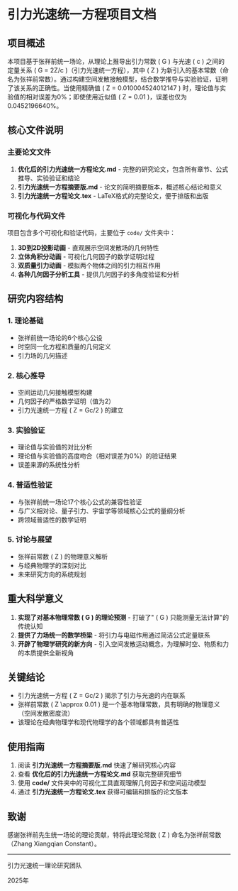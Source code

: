 # 引力光速统一方程项目文档

## 项目概述

本项目基于张祥前统一场论，从理论上推导出引力常数 \( G \) 与光速 \( c \) 之间的定量关系 \( G = 2Z/c \)（引力光速统一方程），其中 \( Z \) 为新引入的基本常数（命名为张祥前常数）。通过构建空间发散接触模型，结合数学推导与实验验证，证明了该关系的正确性。当使用精确值 \( Z = 0.010004524012147 \) 时，理论值与实验值的相对误差为0%；即使使用近似值 \( Z = 0.01 \)，误差也仅为0.0452196640%。

## 核心文件说明

### 主要论文文件

1. **优化后的引力光速统一方程论文.md** - 完整的研究论文，包含所有章节、公式推导、实验验证和结论
2. **引力光速统一方程摘要版.md** - 论文的简明摘要版本，概述核心结论和意义
3. **引力光速统一方程论文.tex** - LaTeX格式的完整论文，便于排版和出版

### 可视化与代码文件

项目包含多个可视化和验证代码，主要位于 `code/` 文件夹中：

1. **3D到2D投影动画** - 直观展示空间发散场的几何特性
2. **立体角积分动画** - 可视化几何因子的数学证明过程
3. **双质量引力动画** - 模拟两个物体之间的引力相互作用
4. **各种几何因子分析工具** - 提供几何因子的多角度验证和分析

## 研究内容结构

### 1. 理论基础
- 张祥前统一场论的6个核心公设
- 时空同一化方程和质量的几何定义
- 引力场的几何描述

### 2. 核心推导
- 空间运动几何接触模型构建
- 几何因子的严格数学证明（值为2）
- 引力光速统一方程 \( Z = Gc/2 \) 的建立

### 3. 实验验证
- 理论值与实验值的对比分析
- 理论值与实验值的高度吻合（相对误差为0%）的验证结果
- 误差来源的系统性分析

### 4. 普适性验证
- 与张祥前统一场论17个核心公式的兼容性验证
- 与广义相对论、量子引力、宇宙学等领域核心公式的量纲分析
- 跨领域普适性的数学证明

### 5. 讨论与展望
- 张祥前常数 \( Z \) 的物理意义解析
- 与经典物理学的深刻对比
- 未来研究方向的系统规划

## 重大科学意义

1. **实现了对基本物理常数 \( G \) 的理论预测** - 打破了" \( G \) 只能测量无法计算"的传统认知
2. **提供了力场统一的数学桥梁** - 将引力与电磁作用通过简洁公式定量联系
3. **开辟了物理学研究的新方向** - 引入空间发散运动概念，为理解时空、物质和力的本质提供全新视角

## 关键结论

- 引力光速统一方程 \( Z = Gc/2 \) 揭示了引力与光速的内在联系
- 张祥前常数 \( Z \approx 0.01 \) 是一个基本物理常数，具有明确的物理意义（空间发散密度流）
- 该理论在经典物理学和现代物理学的各个领域都具有普适性

## 使用指南

1. 阅读 **引力光速统一方程摘要版.md** 快速了解研究核心内容
2. 查看 **优化后的引力光速统一方程论文.md** 获取完整研究细节
3. 使用 **code/** 文件夹中的可视化工具直观理解几何因子和空间运动模型
4. 通过 **引力光速统一方程论文.tex** 获得可编辑和排版的论文版本

## 致谢

感谢张祥前先生统一场论的理论贡献，特将此理论常数 \( Z \) 命名为张祥前常数（Zhang Xiangqian Constant）。

---

引力光速统一理论研究团队

2025年
